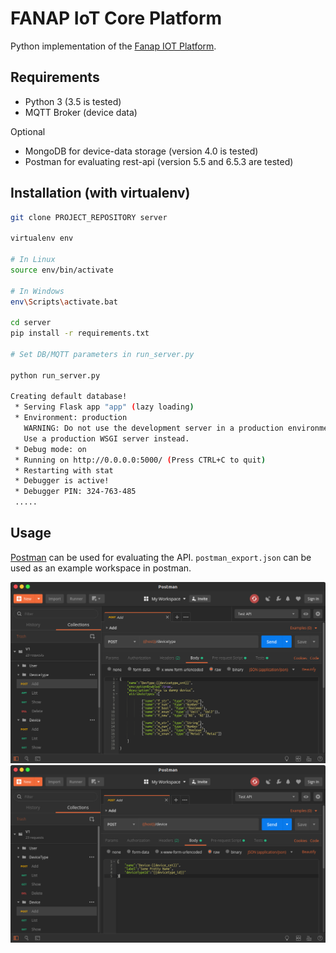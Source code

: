 # FANAP IoT Core Platform

Python implementation of the [Fanap IOT Platform](http://doc.thingscloud.ir/v1.0.0.0/204/API).

## Requirements

- Python 3 (3.5 is tested)
- MQTT Broker (device data)

Optional

- MongoDB for device-data storage (version 4.0 is tested)
- Postman for evaluating rest-api (version 5.5 and 6.5.3 are tested)

## Installation (with virtualenv)

```bash
git clone PROJECT_REPOSITORY server

virtualenv env

# In Linux
source env/bin/activate

# In Windows
env\Scripts\activate.bat

cd server
pip install -r requirements.txt

# Set DB/MQTT parameters in run_server.py

python run_server.py

Creating default database!
 * Serving Flask app "app" (lazy loading)
 * Environment: production
   WARNING: Do not use the development server in a production environment.
   Use a production WSGI server instead.
 * Debug mode: on
 * Running on http://0.0.0.0:5000/ (Press CTRL+C to quit)
 * Restarting with stat
 * Debugger is active!
 * Debugger PIN: 324-763-485
 .....
```


## Usage

[Postman](https://www.getpostman.com/) can be used for evaluating the API.
`postman_export.json` can be used as an example workspace in postman.


![Add devicetype](postman1.png)
![Add Device](postman2.png)
